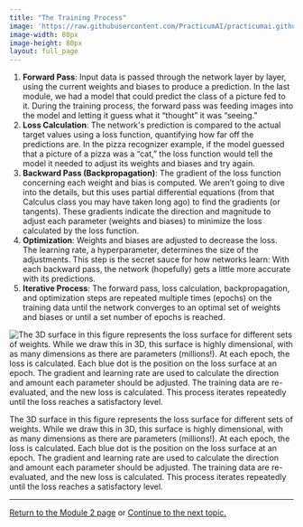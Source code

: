 ```yaml
---
title: "The Training Process"
image: 'https://raw.githubusercontent.com/PracticumAI/practicumai.github.io/main/images/icons/practicumai_deep_learning.png'
image-width: 80px
image-height: 80px
layout: full_page
---
```


1. **Forward Pass**: Input data is passed through the network layer by layer, using the current weights and biases to produce a prediction. In the last module, we had a model that could predict the class of a picture fed to it. During the training process, the forward pass was feeding images into the model and letting it guess what it “thought” it was “seeing.”
1. **Loss Calculation**: The network's prediction is compared to the actual target values using a loss function, quantifying how far off the predictions are. In the pizza recognizer example, if the model guessed that a picture of a pizza was a “cat,” the loss function would tell the model it needed to adjust its weights and biases and try again.
1. **Backward Pass (Backpropagation)**: The gradient of the loss function concerning each weight and bias is computed. We aren’t going to dive into the details, but this uses partial differential equations (from that Calculus class you may have taken long ago) to find the gradients (or tangents). These gradients indicate the direction and magnitude to adjust each parameter (weights and biases) to minimize the loss calculated by the loss function.
1. **Optimization**: Weights and biases are adjusted to decrease the loss. The learning rate, a hyperparameter, determines the size of the adjustments. This step is the secret sauce for how networks learn: With each backward pass, the network (hopefully) gets a little more accurate with its predictions.
1. **Iterative Process**: The forward pass, loss calculation, backpropagation, and optimization steps are repeated multiple times (epochs) on the training data until the network converges to an optimal set of weights and biases or until a set number of epochs is reached.

![The 3D surface in this figure represents the loss surface for different sets of weights. While we draw this in 3D, this surface is highly dimensional, with as many dimensions as there are parameters (millions!). At each epoch, the loss is calculated. Each blue dot is the position on the loss surface at an epoch. The gradient and learning rate are used to calculate the direction and amount each parameter should be adjusted. The training data are re-evaluated, and the new loss is calculated. This process iterates repeatedly until the loss reaches a satisfactory level.](/images/gradient_descent.png)

The 3D surface in this figure represents the loss surface for different sets of weights. While we draw this in 3D, this surface is highly dimensional, with as many dimensions as there are parameters (millions!). At each epoch, the loss is calculated. Each blue dot is the position on the loss surface at an epoch. The gradient and learning rate are used to calculate the direction and amount each parameter should be adjusted. The training data are re-evaluated, and the new loss is calculated. This process iterates repeatedly until the loss reaches a satisfactory level.

---

[Return to the Module 2 page](/deep_learning/02_dl_open_machine/) or [Continue to the next topic.](/deep_learning/02.5_model_deployment/)